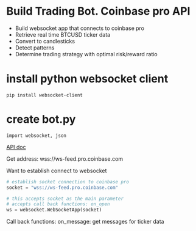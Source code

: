 # Build Trading Bot.  Coinbase pro API
- Build websocket app that connects to coinbase pro
- Retrieve real time BTCUSD ticker data
- Convert to candlesticks
- Detect patterns
- Determine trading strategy with optimal risk/reward ratio

# install python websocket client
```
pip install websocket-client
```

# create bot.py

```
import websocket, json
```

[API doc](https://docs.cloud.coinbase.com/exchange/docs#websocket-feed)

Get address:  wss://ws-feed.pro.coinbase.com


Want to establish connect to websocket
```python
# establish socket connection to coinbase pro
socket = "wss://ws-feed.pro.coinbase.com"

# this accepts socket as the main parameter
# accepts call back functions: on_open
ws = websocket.WebSocketApp(socket)
```

Call back functions: on_message: get messages for ticker data